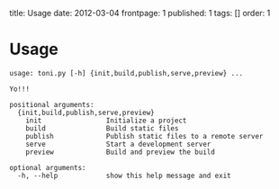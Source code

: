 title: Usage
date: 2012-03-04
frontpage: 1
published: 1
tags: []
order: 1

# Usage

```
usage: toni.py [-h] {init,build,publish,serve,preview} ...

Yo!!!

positional arguments:
  {init,build,publish,serve,preview}
    init                Initialize a project
    build               Build static files
    publish             Publish static files to a remote server
    serve               Start a development server
    preview             Build and preview the build

optional arguments:
  -h, --help            show this help message and exit

```
